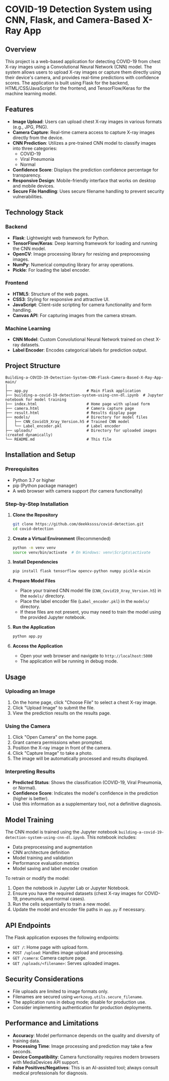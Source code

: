 # COVID-19 Detection System using CNN, Flask, and Camera-Based X-Ray App

## Overview

This project is a web-based application for detecting COVID-19 from chest X-ray images using a Convolutional Neural Network (CNN) model. The system allows users to upload X-ray images or capture them directly using their device's camera, and provides real-time predictions with confidence scores. The application is built using Flask for the backend, HTML/CSS/JavaScript for the frontend, and TensorFlow/Keras for the machine learning model.

## Features

- **Image Upload**: Users can upload chest X-ray images in various formats (e.g., JPG, PNG).
- **Camera Capture**: Real-time camera access to capture X-ray images directly from the device.
- **CNN Prediction**: Utilizes a pre-trained CNN model to classify images into three categories:
  - COVID-19
  - Viral Pneumonia
  - Normal
- **Confidence Score**: Displays the prediction confidence percentage for transparency.
- **Responsive Design**: Mobile-friendly interface that works on desktop and mobile devices.
- **Secure File Handling**: Uses secure filename handling to prevent security vulnerabilities.

## Technology Stack

### Backend

- **Flask**: Lightweight web framework for Python.
- **TensorFlow/Keras**: Deep learning framework for loading and running the CNN model.
- **OpenCV**: Image processing library for resizing and preprocessing images.
- **NumPy**: Numerical computing library for array operations.
- **Pickle**: For loading the label encoder.

### Frontend

- **HTML5**: Structure of the web pages.
- **CSS3**: Styling for responsive and attractive UI.
- **JavaScript**: Client-side scripting for camera functionality and form handling.
- **Canvas API**: For capturing images from the camera stream.

### Machine Learning

- **CNN Model**: Custom Convolutional Neural Network trained on chest X-ray datasets.
- **Label Encoder**: Encodes categorical labels for prediction output.

## Project Structure

```
Building-a-COVID-19-Detection-System-CNN-Flask-Camera-Based-X-Ray-App-main/
│
├── app.py                          # Main Flask application
├── building-a-covid-19-detection-system-using-cnn-dl.ipynb  # Jupyter notebook for model training
├── index.html                      # Home page with upload form
├── camera.html                     # Camera capture page
├── result.html                     # Results display page
├── models/                         # Directory for model files
│   ├── CNN_Covid19_Xray_Version.h5 # Trained CNN model
│   └── Label_encoder.pkl           # Label encoder
├── uploads/                        # Directory for uploaded images (created dynamically)
└── README.md                       # This file
```

## Installation and Setup

### Prerequisites

- Python 3.7 or higher
- pip (Python package manager)
- A web browser with camera support (for camera functionality)

### Step-by-Step Installation

1. **Clone the Repository**

   ```bash
   git clone https://github.com/deekkssss/covid-detection.git
   cd covid-detection
   ```

2. **Create a Virtual Environment** (Recommended)

   ```bash
   python -m venv venv
   source venv/bin/activate  # On Windows: venv\Scripts\activate
   ```

3. **Install Dependencies**

   ```bash
   pip install flask tensorflow opencv-python numpy pickle-mixin
   ```

4. **Prepare Model Files**

   - Place your trained CNN model file (`CNN_Covid19_Xray_Version.h5`) in the `models/` directory.
   - Place the label encoder file (`Label_encoder.pkl`) in the `models/` directory.
   - If these files are not present, you may need to train the model using the provided Jupyter notebook.

5. **Run the Application**

   ```bash
   python app.py
   ```

6. **Access the Application**
   - Open your web browser and navigate to `http://localhost:5000`
   - The application will be running in debug mode.

## Usage

### Uploading an Image

1. On the home page, click "Choose File" to select a chest X-ray image.
2. Click "Upload Image" to submit the file.
3. View the prediction results on the results page.

### Using the Camera

1. Click "Open Camera" on the home page.
2. Grant camera permissions when prompted.
3. Position the X-ray image in front of the camera.
4. Click "Capture Image" to take a photo.
5. The image will be automatically processed and results displayed.

### Interpreting Results

- **Predicted Status**: Shows the classification (COVID-19, Viral Pneumonia, or Normal).
- **Confidence Score**: Indicates the model's confidence in the prediction (higher is better).
- Use this information as a supplementary tool, not a definitive diagnosis.

## Model Training

The CNN model is trained using the Jupyter notebook `building-a-covid-19-detection-system-using-cnn-dl.ipynb`. This notebook includes:

- Data preprocessing and augmentation
- CNN architecture definition
- Model training and validation
- Performance evaluation metrics
- Model saving and label encoder creation

To retrain or modify the model:

1. Open the notebook in Jupyter Lab or Jupyter Notebook.
2. Ensure you have the required datasets (chest X-ray images for COVID-19, pneumonia, and normal cases).
3. Run the cells sequentially to train a new model.
4. Update the model and encoder file paths in `app.py` if necessary.

## API Endpoints

The Flask application exposes the following endpoints:

- `GET /`: Home page with upload form.
- `POST /upload`: Handles image upload and processing.
- `GET /camera`: Camera capture page.
- `GET /uploads/<filename>`: Serves uploaded images.

## Security Considerations

- File uploads are limited to image formats only.
- Filenames are secured using `werkzeug.utils.secure_filename`.
- The application runs in debug mode; disable for production use.
- Consider implementing authentication for production deployments.

## Performance and Limitations

- **Accuracy**: Model performance depends on the quality and diversity of training data.
- **Processing Time**: Image processing and prediction may take a few seconds.
- **Device Compatibility**: Camera functionality requires modern browsers with MediaDevices API support.
- **False Positives/Negatives**: This is an AI-assisted tool; always consult medical professionals for diagnosis.
